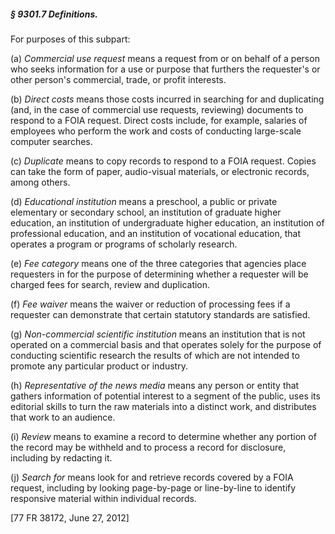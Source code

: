 ##### § 9301.7 Definitions. #####

For purposes of this subpart:

(a) *Commercial use request* means a request from or on behalf of a person who seeks information for a use or purpose that furthers the requester's or other person's commercial, trade, or profit interests.

(b) *Direct costs* means those costs incurred in searching for and duplicating (and, in the case of commercial use requests, reviewing) documents to respond to a FOIA request. Direct costs include, for example, salaries of employees who perform the work and costs of conducting large-scale computer searches.

(c) *Duplicate* means to copy records to respond to a FOIA request. Copies can take the form of paper, audio-visual materials, or electronic records, among others.

(d) *Educational institution* means a preschool, a public or private elementary or secondary school, an institution of graduate higher education, an institution of undergraduate higher education, an institution of professional education, and an institution of vocational education, that operates a program or programs of scholarly research.

(e) *Fee category* means one of the three categories that agencies place requesters in for the purpose of determining whether a requester will be charged fees for search, review and duplication.

(f) *Fee waiver* means the waiver or reduction of processing fees if a requester can demonstrate that certain statutory standards are satisfied.

(g) *Non-commercial scientific institution* means an institution that is not operated on a commercial basis and that operates solely for the purpose of conducting scientific research the results of which are not intended to promote any particular product or industry.

(h) *Representative of the news media* means any person or entity that gathers information of potential interest to a segment of the public, uses its editorial skills to turn the raw materials into a distinct work, and distributes that work to an audience.

(i) *Review* means to examine a record to determine whether any portion of the record may be withheld and to process a record for disclosure, including by redacting it.

(j) *Search for* means look for and retrieve records covered by a FOIA request, including by looking page-by-page or line-by-line to identify responsive material within individual records.

[77 FR 38172, June 27, 2012]